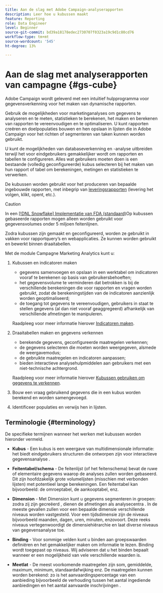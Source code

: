 ```yaml
---
title: Aan de slag met Adobe Campaign-analyserapporten
description: Leer hoe u kubussen maakt
feature: Reporting
role: Data Engineer
level: Beginner
source-git-commit: bd39a18178edec2730707f0323a19c9d1c80cd76
workflow-type: tm+mt
source-wordcount: '545'
ht-degree: 13%

---
```


# Aan de slag met analyserapporten van campagne {#gs-cube}

Adobe Campaign wordt geleverd met een intuïtief hulpprogramma voor gegevensverkenning voor het maken van dynamische rapporten.

Gebruik de mogelijkheden voor marketinganalyses om gegevens te analyseren en te meten, statistieken te berekenen, het maken en berekenen van rapporten te vereenvoudigen en te optimaliseren. U kunt rapporten creëren en doelpopulaties bouwen en hen opslaan in lijsten die in Adobe Campaign voor het richten of segmenteren van taken kunnen worden gebruikt.

U kunt de mogelijkheden van databaseverkenning en -analyse uitbreiden terwijl het voor eindgebruikers gemakkelijker wordt om rapporten en tabellen te configureren. Alles wat gebruikers moeten doen is een bestaande (volledig geconfigureerde) kubus selecteren bij het maken van hun rapport of tabel om berekeningen, metingen en statistieken te verwerken.

De kubussen worden gebruikt voor het produceren van bepaalde ingebouwde rapporten, met inbegrip van [leveringsrapporten](delivery-reports.md) (levering het volgen, klikt, opent, etc.).

>[!CAUTION]
>
>In een [[!DNL Snowflake] Implementatie van FDA (standaard)](../architecture/fda-deployment.md)Op kubussen gebaseerde rapporten mogen alleen worden gebruikt voor gegevensvolumes onder 5 miljoen feitenlijnen.


Zodra kubussen zijn gemaakt en geconfigureerd, worden ze gebruikt in vakken voor rapportquery’s en webapplicaties. Ze kunnen worden gebruikt en bewerkt binnen draaitabellen.

Met de module Campagne Marketing Analytics kunt u:

1. Kubussen en indicatoren maken

   * gegevens samenvoegen en opslaan in een werktabel om indicatoren vooraf te berekenen op basis van gebruikersbehoeften;
   * het gegevensvolume te verminderen dat betrokken is bij de verschillende berekeningen die voor rapporten en vragen worden gebruikt, zodat de berekeningstijden van de indicatoren aanzienlijk worden geoptimaliseerd;
   * de toegang tot gegevens te vereenvoudigen, gebruikers in staat te stellen gegevens (al dan niet vooraf geaggregeerd) afhankelijk van verschillende afmetingen te manipuleren.

   Raadpleeg voor meer informatie hierover [Indicatoren maken](cube-indicators.md).

1. Draaitabellen maken en gegevens verkennen

   * berekende gegevens, geconfigureerde maatregelen verkennen;
   * de gegevens selecteren die moeten worden weergegeven, alsmede de weergavemodus;
   * de gebruikte maatregelen en indicatoren aanpassen;
   * bieden interactieve analysehulpmiddelen aan gebruikers met een niet-technische achtergrond.

   Raadpleeg voor meer informatie hierover [Kubussen gebruiken om gegevens te verkennen](cube-tables.md).

1. Bouw een vraag gebruikend gegevens die in een kubus worden berekend en worden samengevoegd.
1. Identificeer populaties en verwijs hen in lijsten.

## Terminologie {#terminology}

De specifieke termijnen wanneer het werken met kubussen worden hieronder vermeld.

* **Kubus** - Een kubus is een weergave van multidimensionale informatie: het biedt eindgebruikers structuren die ontworpen zijn voor interactieve gegevensanalyse .

* **Feitentabel/schema** - De feitenlijst (of het feitenschema) bevat de ruwe of elementaire gegevens waarop de analyses zullen worden gebaseerd. Dit zijn hoofdzakelijk grote volumelijsten (misschien met verbonden lijsten) met potentieel lange berekeningen. Een feitentabel kan bijvoorbeeld: de omroeptabel, de aankooptabel, enz.

* **Dimension** - Met Dimension kunt u gegevens segmenteren in groepen: zodra zij zijn gecreëerd , dienen de afmetingen als analysecentra . In de meeste gevallen zullen voor een bepaalde dimensie verschillende niveaus worden vastgesteld. Voor een tijdsdimensie zijn de niveaus bijvoorbeeld maanden, dagen, uren, minuten, enzovoort. Deze reeks niveaus vertegenwoordigt de dimensiehiërarchie en laat diverse niveaus van gegevensanalyse toe.

* **Binding** - Voor sommige velden kunt u binden aan groepswaarden definiëren en het gemakkelijker maken om informatie te lezen. Binding wordt toegepast op niveaus. Wij adviseren dat u het binden bepaalt wanneer er een mogelijkheid van vele verschillende waarden is.

* **Meetlat** - De meest voorkomende maatregelen zijn som, gemiddelde, maximum, minimum, standaardafwijking enz. De maatregelen kunnen worden berekend: zo is het aanvaardingspercentage van een aanbieding bijvoorbeeld de verhouding tussen het aantal ingediende aanbiedingen en het aantal aanvaarde inschrijvingen .
